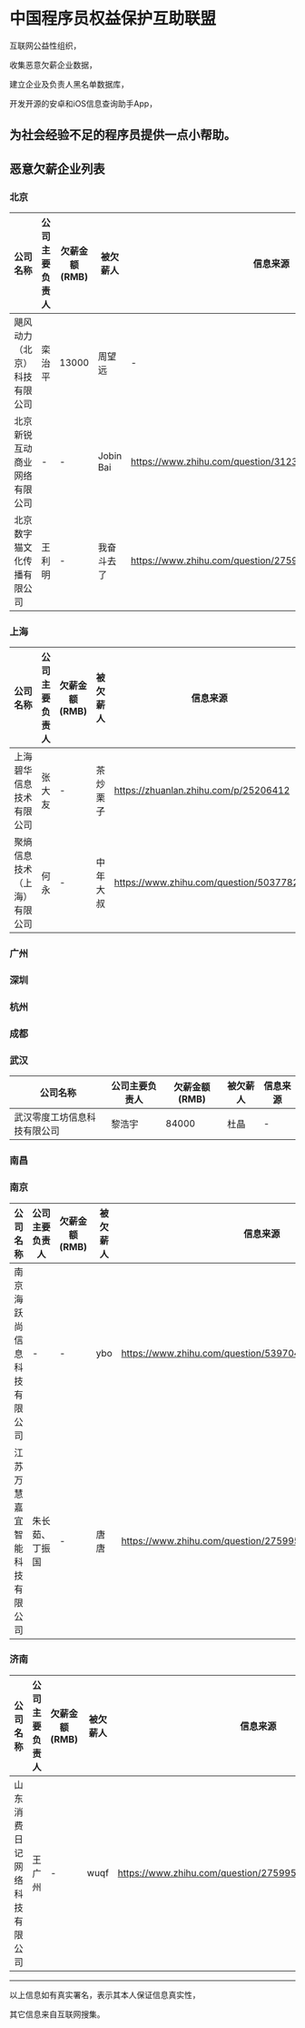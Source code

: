 # 中国程序员权益保护互助联盟

互联网公益性组织，

收集恶意欠薪企业数据，

建立企业及负责人黑名单数据库，

开发开源的安卓和iOS信息查询助手App，

为社会经验不足的程序员提供一点小帮助。
---
## 恶意欠薪企业列表
### 北京
| 公司名称 | 公司主要负责人 | 欠薪金额(RMB) | 被欠薪人 | 信息来源 |
| - | - | - | - | - |
| 飓风动力（北京）科技有限公司 | 栾治平 | 13000 | 周望远 | - |
| 北京新锐互动商业网络有限公司 | - | - | Jobin Bai | https://www.zhihu.com/question/31231912 |
| 北京数字猫文化传播有限公司 | 王利明 | - | 我奋斗去了 | https://www.zhihu.com/question/27599531/answer/210441152 |
### 上海
| 公司名称 | 公司主要负责人 | 欠薪金额(RMB) | 被欠薪人 | 信息来源 |
| - | - | - | - | - |
| 上海碧华信息技术有限公司 | 张大友 | - | 茶炒栗子 | https://zhuanlan.zhihu.com/p/25206412 |
| 聚熵信息技术（上海）有限公司 | 何永 | - | 中年大叔 | https://www.zhihu.com/question/50377829 |
### 广州
### 深圳
### 杭州
### 成都
### 武汉
| 公司名称 | 公司主要负责人 | 欠薪金额(RMB) | 被欠薪人 | 信息来源 |
| - | - | - | - | - |
| 武汉零度工坊信息科技有限公司 | 黎浩宇 | 84000 | 杜晶 | - |
### 南昌
### 南京
| 公司名称 | 公司主要负责人 | 欠薪金额(RMB) | 被欠薪人 | 信息来源 |
| - | - | - | - | - |
| 南京海跃尚信息科技有限公司 | - | - | ybo | https://www.zhihu.com/question/53970470 |
| 江苏万慧嘉宜智能科技有限公司 | 朱长茹、丁振国 | - | 唐唐 | https://www.zhihu.com/question/27599531/answer/208194024 |
### 济南
| 公司名称 | 公司主要负责人 | 欠薪金额(RMB) | 被欠薪人 | 信息来源 |
| - | - | - | - | - |
| 山东消费日记网络科技有限公司 | 王广州 | - | wuqf | https://www.zhihu.com/question/27599531/answer/133063596 |
---
以上信息如有真实署名，表示其本人保证信息真实性，

其它信息来自互联网搜集。
